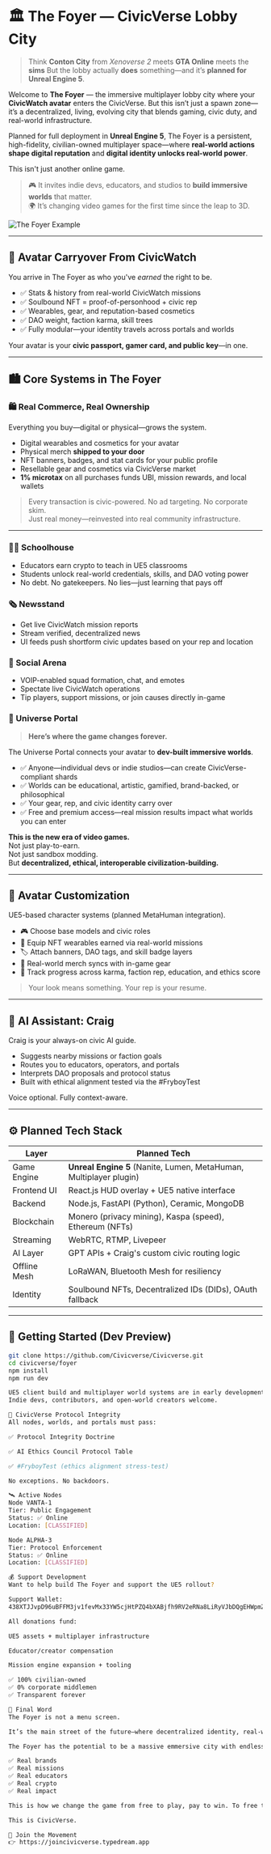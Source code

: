 # 🏛️ The Foyer — CivicVerse Lobby City

> Think **Conton City** from *Xenoverse 2* meets **GTA Online** meets the **sims** 
> But the lobby actually **does** something—and it’s **planned for Unreal Engine 5**.

Welcome to **The Foyer** — the immersive multiplayer lobby city where your **CivicWatch avatar** enters the CivicVerse. But this isn’t just a spawn zone—it’s a decentralized, living, evolving city that blends gaming, civic duty, and real-world infrastructure.

Planned for full deployment in **Unreal Engine 5**, The Foyer is a persistent, high-fidelity, civilian-owned multiplayer space—where **real-world actions shape digital reputation** and **digital identity unlocks real-world power**.

This isn't just another online game.

> 🎮 It invites indie devs, educators, and studios to **build immersive worlds** that matter.  
> 🌍 It’s changing video games for the first time since the leap to 3D.


![The Foyer Example](./assets.md/The_Foyer_example.png)

---

## 🧬 Avatar Carryover From CivicWatch

You arrive in The Foyer as who you've *earned* the right to be.

- ✅ Stats & history from real-world CivicWatch missions  
- ✅ Soulbound NFT = proof-of-personhood + civic rep  
- ✅ Wearables, gear, and reputation-based cosmetics  
- ✅ DAO weight, faction karma, skill trees  
- ✅ Fully modular—your identity travels across portals and worlds

Your avatar is your **civic passport, gamer card, and public key**—in one.

---

## 🏙️ Core Systems in The Foyer

### 🛍️ Real Commerce, Real Ownership

Everything you buy—digital or physical—grows the system.

- Digital wearables and cosmetics for your avatar  
- Physical merch **shipped to your door**  
- NFT banners, badges, and stat cards for your public profile  
- Resellable gear and cosmetics via CivicVerse market  
- **1% microtax** on all purchases funds UBI, mission rewards, and local wallets

> Every transaction is civic-powered. No ad targeting. No corporate skim.  
> Just real money—reinvested into real community infrastructure.

---

### 🧑‍🏫 Schoolhouse
- Educators earn crypto to teach in UE5 classrooms  
- Students unlock real-world credentials, skills, and DAO voting power  
- No debt. No gatekeepers. No lies—just learning that pays off

### 🗞️ Newsstand
- Get live CivicWatch mission reports  
- Stream verified, decentralized news  
- UI feeds push shortform civic updates based on your rep and location

### 💬 Social Arena
- VOIP-enabled squad formation, chat, and emotes  
- Spectate live CivicWatch operations  
- Tip players, support missions, or join causes directly in-game

### 🌌 Universe Portal

> **Here’s where the game changes forever.**

The Universe Portal connects your avatar to **dev-built immersive worlds**.

- ✅ Anyone—individual devs or indie studios—can create CivicVerse-compliant shards  
- ✅ Worlds can be educational, artistic, gamified, brand-backed, or philosophical  
- ✅ Your gear, rep, and civic identity carry over  
- ✅ Free and premium access—real mission results impact what worlds you can enter

**This is the new era of video games.**  
Not just play-to-earn.  
Not just sandbox modding.  
But **decentralized, ethical, interoperable civilization-building.**

---

## 👕 Avatar Customization

UE5-based character systems (planned MetaHuman integration).

- 🎮 Choose base models and civic roles  
- 🎽 Equip NFT wearables earned via real-world missions  
- 🏷️ Attach banners, DAO tags, and skill badge layers  
- 🎁 Real-world merch syncs with in-game gear  
- 🧠 Track progress across karma, faction rep, education, and ethics score

> Your look means something. Your rep is your resume.

---

## 🧠 AI Assistant: Craig

Craig is your always-on civic AI guide.

- Suggests nearby missions or faction goals  
- Routes you to educators, operators, and portals  
- Interprets DAO proposals and protocol status  
- Built with ethical alignment tested via the #FryboyTest

Voice optional. Fully context-aware.

---

## ⚙️ Planned Tech Stack

| Layer        | Planned Tech |
|--------------|--------------|
| Game Engine  | **Unreal Engine 5** (Nanite, Lumen, MetaHuman, Multiplayer plugin) |
| Frontend UI  | React.js HUD overlay + UE5 native interface |
| Backend      | Node.js, FastAPI (Python), Ceramic, MongoDB |
| Blockchain   | Monero (privacy mining), Kaspa (speed), Ethereum (NFTs) |
| Streaming    | WebRTC, RTMP, Livepeer |
| AI Layer     | GPT APIs + Craig's custom civic routing logic |
| Offline Mesh | LoRaWAN, Bluetooth Mesh for resiliency |
| Identity     | Soulbound NFTs, Decentralized IDs (DIDs), OAuth fallback

---

## 🚀 Getting Started (Dev Preview)

```bash
git clone https://github.com/Civicverse/Civicverse.git
cd civicverse/foyer
npm install
npm run dev

UE5 client build and multiplayer world systems are in early development under /ue5/foyer.
Indie devs, contributors, and open-world creators welcome.

🔐 CivicVerse Protocol Integrity
All nodes, worlds, and portals must pass:

✅ Protocol Integrity Doctrine

✅ AI Ethics Council Protocol Table

✅ #FryboyTest (ethics alignment stress-test)

No exceptions. No backdoors.

🛰️ Active Nodes
Node VANTA-1
Tier: Public Engagement
Status: ✅ Online
Location: [CLASSIFIED]

Node ALPHA-3
Tier: Protocol Enforcement
Status: ✅ Online
Location: [CLASSIFIED]

💰 Support Development
Want to help build The Foyer and support the UE5 rollout?

Support Wallet:
438XTJJvpD96uBFFM3jv1fevMx33YW5cjHtPZQ4bXABjfh9RV2eRNa8LiRyVJbDQgEHWpmZSCH836DcvzrQJa52CGBHVSEp

All donations fund:

UE5 assets + multiplayer infrastructure

Educator/creator compensation

Mission engine expansion + tooling

✅ 100% civilian-owned
✅ 0% corporate middlemen
✅ Transparent forever

🎯 Final Word
The Foyer is not a menu screen.

It’s the main street of the future—where decentralized identity, real-world action, and next-gen gaming collide.

The Foyer has the potential to be a massive emmersive city with endless potential.

✅ Real brands
✅ Real missions
✅ Real educators
✅ Real crypto
✅ Real impact

This is how we change the game from free to play, pay to win. To free to live, paid to play...

This is CivicVerse.

🔗 Join the Movement
👉 https://joincivicverse.typedream.app



